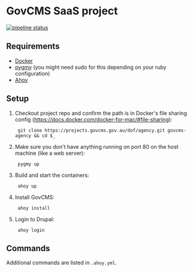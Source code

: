 # GovCMS SaaS project

[![pipeline status](https://projects.govcms.gov.au/GovCMS/sass-scaffold/badges/master/pipeline.svg)](https://projects.govcms.gov.au/GovCMS/sass-scaffold/commits/master)

## Requirements

* [Docker](https://docs.docker.com/install/)
* [pygmy](https://docs.amazee.io/local_docker_development/pygmy.html#installation) (you might need sudo for this depending on your ruby configuration)
* [Ahoy](http://ahoy-cli.readthedocs.io/en/latest/#installation)


## Setup

1. Checkout project repo and confirm the path is in Docker's file sharing config (https://docs.docker.com/docker-for-mac/#file-sharing):

        git clone https://projects.govcms.gov.au/dof/agency.git govcms-agency && cd $_
  
2. Make sure you don't have anything running on port 80 on the host machine (like a web server):

        pygmy up

3. Build and start the containers:

        ahoy up

4. Install GovCMS:

        ahoy install

5. Login to Drupal:

        ahoy login

## Commands

Additional commands are listed in `.ahoy.yml`.
